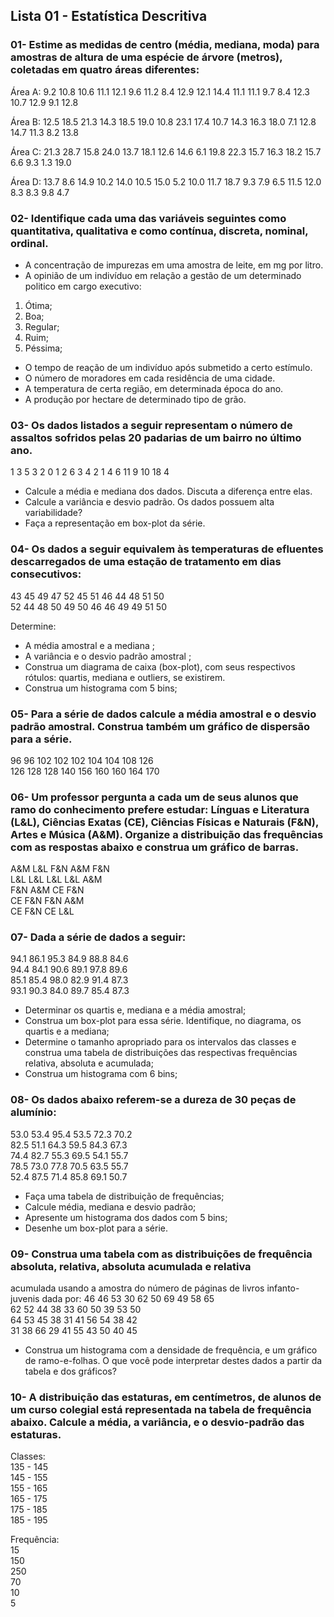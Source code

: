 ## Lista 01 - Estatística Descritiva

### 01- Estime as medidas de centro (média, mediana, moda) para amostras de altura de uma espécie de árvore (metros), coletadas em quatro áreas diferentes:

Área A:
9.2 10.8 10.6 11.1 12.1 9.6 11.2 8.4 12.9 12.1 14.4 11.1 11.1 9.7 8.4 12.3 10.7 12.9 9.1 12.8

Área B:
12.5 18.5 21.3 14.3 18.5 19.0 10.8 23.1 17.4 10.7 14.3 16.3 18.0 7.1 12.8 14.7 11.3 8.2 13.8

Área C:
21.3 28.7 15.8 24.0 13.7 18.1 12.6 14.6 6.1 19.8 22.3 15.7 16.3 18.2 15.7 6.6 9.3 1.3 19.0

Área D:
13.7 8.6 14.9 10.2 14.0 10.5 15.0 5.2 10.0 11.7 18.7 9.3 7.9 6.5 11.5 12.0 8.3 8.3 9.8 4.7


### 02- Identifique cada uma das variáveis seguintes como quantitativa, qualitativa e como contínua, discreta, nominal, ordinal.

- A concentração de impurezas em uma amostra de leite, em mg por litro.
- A opinião de um indivíduo em relação a gestão de um determinado politico em cargo executivo:

1. Ótima;
2. Boa;
3. Regular;
4. Ruim;
5. Péssima;

- O tempo de reação de um indivíduo após submetido a certo estímulo.
- O número de moradores em cada residência de uma cidade.
- A temperatura de certa região, em determinada época do ano.
- A produção por hectare de determinado tipo de grão.


### 03- Os dados listados a seguir representam o número de assaltos sofridos pelas 20 padarias de um bairro no último ano.

1 3 5 3 2 0 1 2 6 3 4 2 1 4 6 11 9 10 18 4

- Calcule a média e mediana dos dados. Discuta a diferença entre elas.
- Calcule a variância e desvio padrão. Os dados possuem alta variabilidade?
- Faça a representação em box-plot da série.


### 04- Os dados a seguir equivalem às temperaturas de efluentes descarregados de uma estação de tratamento em dias consecutivos:

43 45 49 47 52 45 51 46 44 48 51 50 <br>
52 44 48 50 49 50 46 46 49 49 51 50

Determine:
- A média amostral e a mediana ;
- A variância e o desvio padrão amostral ;
- Construa um diagrama de caixa (box-plot), com seus respectivos rótulos: quartis, mediana e outliers, se existirem.
- Construa um histograma com 5 bins;


### 05- Para a série de dados calcule a média amostral e o desvio padrão amostral. Construa também um gráfico de dispersão para a série.

96 96 102 102 102 104 104 108 126 <br>
126 128 128 140 156 160 160 164 170


### 06- Um professor pergunta a cada um de seus alunos que ramo do conhecimento prefere estudar: Línguas e Literatura (L&L), Ciências Exatas (CE), Ciências Físicas e Naturais (F&N), Artes e Música (A&M). Organize a distribuição das frequências com as respostas abaixo e construa um gráfico de barras.
A&M L&L F&N A&M F&N <br>
L&L L&L L&L L&L A&M <br>
F&N A&M CE F&N <br>
CE F&N F&N A&M <br>
CE F&N CE L&L <br>


### 07- Dada a série de dados a seguir:
94.1 86.1 95.3 84.9 88.8 84.6 <br>
94.4 84.1 90.6 89.1 97.8 89.6 <br>
85.1 85.4 98.0 82.9 91.4 87.3 <br>
93.1 90.3 84.0 89.7 85.4 87.3 <br>

- Determinar os quartis e, mediana e a média amostral;
- Construa um box-plot para essa série. Identifique, no diagrama, os quartis e a mediana;
- Determine o tamanho apropriado para os intervalos das classes e construa uma tabela de distribuições das respectivas frequências relativa, absoluta e acumulada;
- Construa um histograma com 6 bins;


### 08- Os dados abaixo referem-se a dureza de 30 peças de alumínio:
53.0 53.4 95.4 53.5 72.3 70.2 <br>
82.5 51.1 64.3 59.5 84.3 67.3 <br>
74.4 82.7 55.3 69.5 54.1 55.7 <br>
78.5 73.0 77.8 70.5 63.5 55.7 <br>
52.4 87.5 71.4 85.8 69.1 50.7 <br>

- Faça uma tabela de distribuição de frequências;
- Calcule média, mediana e desvio padrão;
- Apresente um histograma dos dados com 5 bins;
- Desenhe um box-plot para a série.


### 09- Construa uma tabela com as distribuições de frequência absoluta, relativa, absoluta acumulada e relativa
acumulada usando a amostra do número de páginas de livros infanto-juvenis dada por:
46 46 53 30 62 50 69 49 58 65 <br>
62 52 44 38 33 60 50 39 53 50 <br>
64 53 45 38 31 41 56 54 38 42 <br>
31 38 66 29 41 55 43 50 40 45 <br>

- Construa um histograma com a densidade de frequência, e um gráfico de ramo-e-folhas. O que você pode interpretar destes dados a partir da tabela e dos gráficos?


### 10- A distribuição das estaturas, em centímetros, de alunos de um curso colegial está representada na tabela de frequência abaixo. Calcule a média, a variância, e o desvio-padrão das estaturas. <br>
Classes: <br>
135 - 145 <br>
145 - 155 <br>
155 - 165 <br>
165 - 175 <br>
175 - 185 <br>
185 - 195 <br>

Frequência:  <br>
15 <br>
150 <br>
250 <br>
70 <br>
10 <br>
5 <br>

